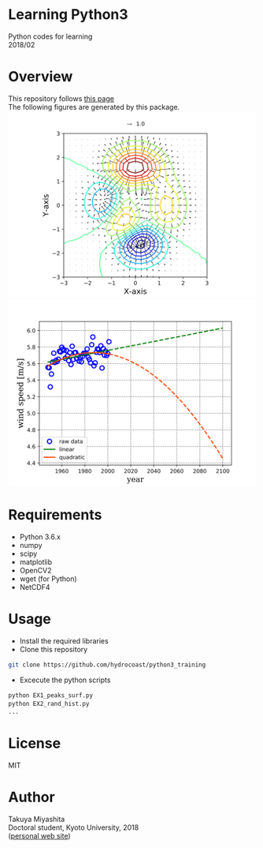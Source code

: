 # Learning Python3
Python codes for learning   
2018/02   

# Overview
This repository follows [this page](https://hydrocoast.jp/index.php?Python)  
The following figures are generated by this package.  
<img src="https://github.com/hydrocoast/python3_training/blob/master/contour.svg">
<img src="https://github.com/hydrocoast/python3_training/blob/master/regressions.svg">

# Requirements
- Python 3.6.x
- numpy
- scipy
- matplotlib
- OpenCV2
- wget (for Python)
- NetCDF4

# Usage
- Install the required libraries
- Clone this repository
```bash
git clone https://github.com/hydrocoast/python3_training
```
- Excecute the python scripts
```bash
python EX1_peaks_surf.py
python EX2_rand_hist.py
...
```

# License
MIT  

# Author
Takuya Miyashita   
Doctoral student, Kyoto University, 2018   
([personal web site](https://hydrocoast.jp))
